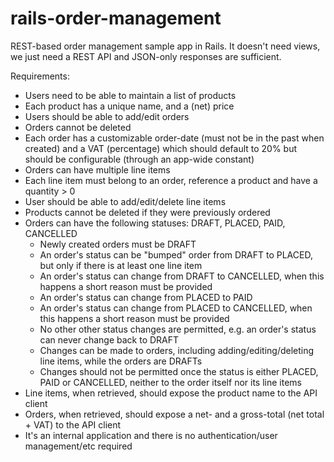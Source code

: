 rails-order-management
======================

REST-based order management sample app in Rails. It doesn't need views, we
just need a REST API and JSON-only responses are sufficient.

Requirements:

* Users need to be able to maintain a list of products
* Each product has a unique name, and a (net) price
* Users should be able to add/edit orders
* Orders cannot be deleted
* Each order has a customizable order-date (must not be in the past when created) and a VAT
  (percentage) which should default to 20% but should be configurable (through an app-wide
  constant)
* Orders can have multiple line items
* Each line item must belong to an order, reference a product and have a quantity > 0
* User should be able to add/edit/delete line items
* Products cannot be deleted if they were previously ordered
* Orders can have the following statuses: DRAFT, PLACED, PAID, CANCELLED
  * Newly created orders must be DRAFT
  * An order's status can be "bumped" order from DRAFT to PLACED, but only if there is at
    least one line item
  * An order's status can change from DRAFT to CANCELLED, when this happens a short
    reason must be provided
  * An order's status can change from PLACED to PAID
  * An order's status can change from PLACED to CANCELLED, when this happens a short
    reason must be provided
  * No other other status changes are permitted, e.g. an order's status can never change
    back to DRAFT
  * Changes can be made to orders, including adding/editing/deleting line items, while the
    orders are DRAFTs
  * Changes should not be permitted once the status is either PLACED, PAID or
    CANCELLED, neither to the order itself nor its line items
* Line items, when retrieved, should expose the product name to the API client
* Orders, when retrieved, should expose a net- and a gross-total (net total + VAT) to the API client
* It's an internal application and there is no authentication/user management/etc required
